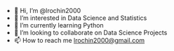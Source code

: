 - 👋 Hi, I’m @lrochin2000
- 👀 I’m interested in Data Science and Statistics
- 🌱 I’m currently learning Python 
- 💞️ I’m looking to collaborate on Data Science Projects
- 📫 How to reach me lrochin2000@gmail.com

<!---
lrochin2000/lrochin2000 is a ✨ special ✨ repository because its `README.md` (this file) appears on your GitHub profile.
You can click the Preview link to take a look at your changes.
--->
